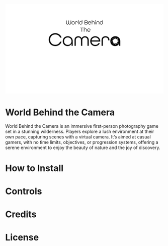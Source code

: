![LOGO](https://github.com/basedgrit/World-Behind-the-Camera/blob/main/logo.png?raw=true)
# World Behind the Camera
World Behind the Camera is an immersive first-person photography game set in a stunning wilderness. Players explore a lush environment at their own pace, capturing scenes with a virtual camera.
It’s aimed at casual gamers, with no time limits, objectives, or progression systems, offering a serene environment to enjoy the beauty of nature and the joy of discovery.

# How to Install

# Controls

# Credits

# License
